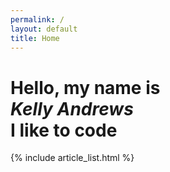 ```yaml
---
permalink: /
layout: default
title: Home
---
```


<div class="row padded" id="homeHero">
<div class="col-md-12" id="heroText">
<h1>Hello, my name is<br><span style="font-weight:700; font-style: italic">Kelly Andrews</span><br>I like to code</h1>
</div>
</div>
<section class="articles padded">
    {% include article_list.html %}
</section>
